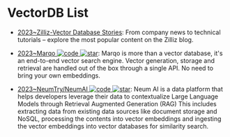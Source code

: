 # VectorDB List

- [2023~Zilliz-Vector Database Stories](https://zilliz.com/blog?tag=39&page=2): From company news to technical tutorials – explore the most popular content on the Zilliz blog.

- [2023~Marqo ![code](https://ng-tech.icu/assets/code.svg) ![star](https://img.shields.io/github/stars/marqo-ai/marqo)](https://github.com/marqo-ai/marqo): Marqo is more than a vector database, it's an end-to-end vector search engine. Vector generation, storage and retrieval are handled out of the box through a single API. No need to bring your own embeddings.

- [2023~NeumTry/NeumAI ![code](https://ng-tech.icu/assets/code.svg) ![star](https://img.shields.io/github/stars/NeumTry/NeumAI)](https://github.com/NeumTry/NeumAI): Neum AI is a data platform that helps developers leverage their data to contextualize Large Language Models through Retrieval Augmented Generation (RAG) This includes extracting data from existing data sources like document storage and NoSQL, processing the contents into vector embeddings and ingesting the vector embeddings into vector databases for similarity search.
